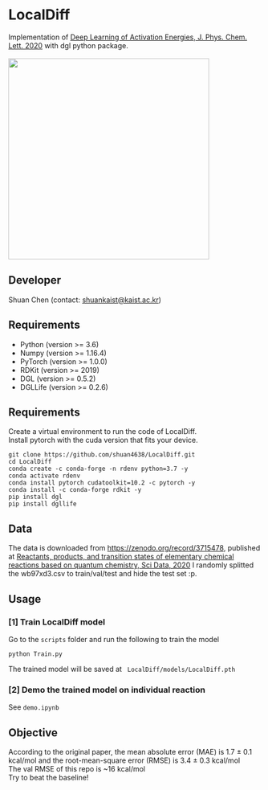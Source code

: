 # LocalDiff
Implementation of [Deep Learning of Activation Energies, J. Phys. Chem. Lett. 2020](https://pubs.acs.org/doi/10.1021/acs.jpclett.0c00500) with dgl python package.<br><br>
<img src="https://pubs.acs.org/cms/10.1021/acs.jpclett.0c00500/asset/images/large/jz0c00500_0001.jpeg" height="400">


## Developer
Shuan Chen (contact: shuankaist@kaist.ac.kr)<br>

## Requirements
* Python (version >= 3.6) 
* Numpy (version >= 1.16.4) 
* PyTorch (version >= 1.0.0) 
* RDKit (version >= 2019)
* DGL (version >= 0.5.2)
* DGLLife (version >= 0.2.6)

## Requirements
Create a virtual environment to run the code of LocalDiff.<br>
Install pytorch with the cuda version that fits your device.<br>
```
git clone https://github.com/shuan4638/LocalDiff.git
cd LocalDiff
conda create -c conda-forge -n rdenv python=3.7 -y
conda activate rdenv
conda install pytorch cudatoolkit=10.2 -c pytorch -y
conda install -c conda-forge rdkit -y
pip install dgl
pip install dgllife
```

## Data
The data is downloaded from https://zenodo.org/record/3715478, published at [Reactants, products, and transition states of elementary chemical reactions based on quantum chemistry, Sci Data, 2020](https://www.nature.com/articles/s41597-020-0460-4)
I randomly splitted the wb97xd3.csv to train/val/test and hide the test set :p.


## Usage

### [1] Train LocalDiff model
Go to the `scripts` folder and run the following to train the model
```
python Train.py
```
The trained model will be saved at ` LocalDiff/models/LocalDiff.pth`<br>

### [2] Demo the trained model on individual reaction
See `demo.ipynb`

## Objective
According to the original paper, the mean absolute error (MAE) is 1.7 ± 0.1 kcal/mol and the root-mean-square error (RMSE) is 3.4 ± 0.3 kcal/mol<br>
The val RMSE of this repo is ~16 kcal/mol<br>
Try to beat the baseline!
